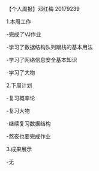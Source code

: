 【个人周报】邓红梅 20179239

1.本周工作

-完成了VJ作业

-学习了数据结构队列跟栈的基本用法

-学习了网络信息安全基本知识

-学习了大物

2.下周计划

-复习概率论

-复习大物

-继续复习数据结构

-熬夜也要完成作业

3.成果展示

-无


